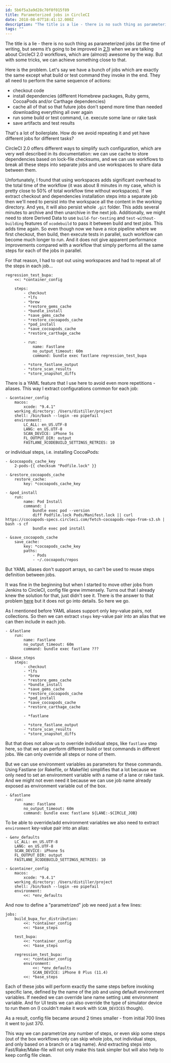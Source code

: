 ```yaml
---
id: 5b6f5a3a9d28c70f0f015f89
title: Parameterized jobs in CircleCI
date: 2018-08-07T18:41:12.000Z
description: "The title is a lie - there is no such thing as parameterized jobs (at the time of writing, but seems it’s going to be improved in 2.1) when we are talking about CircleCI 2.0 workflows, which are (almost) awesome by the way. But with some tricks, we can achieve something close to that."
tags: ""
---
```


The title is a lie - there is no such thing as parameterized jobs (at the time of writing, but seems it’s going to be improved in [2.1](https://github.com/CircleCI-Public/config-preview-sdk/blob/master/docs/whats-new.md)) when we are talking about CircleCI 2.0 workflows, which are (almost) awesome by the way. But with some tricks, we can achieve something close to that.

Here is the problem. Let's say we have a bunch of jobs which are exactly the same except what build or test command they invoke in the end. They all need to perform the same sequence of actions:

- checkout code
- install dependencies (different Homebrew packages, Ruby gems, CocoaPods and/or Carthage dependencies)
- cache all of that so that future jobs don't spend more time than needed downloading everything all over again
- run some build or test command, i.e. execute some lane or rake task
- save artifacts and test results

That's a lot of boilerplate. How do we avoid repeating it and yet have different jobs for different tasks?

CircleCI 2.0 offers different ways to simplify such configuration, which are very well described in its documentation: we can use cache to store dependencies based on lock-file checksums, and we can use workflows to break all these steps into separate jobs and use workspaces to share data between them.

Unfortunately, I found that using workspaces adds significant overhead to the total time of the workflow (it was about 8 minutes in my case, which is pretty close to 50% of total workflow time without workspaces). If we extract checkout and dependencies installation steps into a separate job then we'll need to persist into the workspace all the content in the working directory. And yes, it will also persist whole `.git` folder. This adds several minutes to archive and then unarchive in the next job. Additionally, we might need to store Derived Data to use `build-for-testing` and `test-without-building` features of `xcodebuild` to pass it between build and test jobs. This adds time again. So even though now we have a nice pipeline where we first checkout, then build, then execute tests in parallel, such workflow can become much longer to run. And it does not give apparent performance improvements compared with a workflow that simply performs all the same steps for each of the jobs in parallel.

For that reason, I had to opt out using workspaces and had to repeat all of the steps in each job...

    regression_test_bupa:
        <<: *container_config

        steps:
            - checkout
            - *lfs
            - *brew
            - *restore_gems_cache
            - *bundle_install
            - *save_gems_cache
            - *restore_cocoapods_cache
            - *pod_install
            - *save_cocoapods_cache
            - *restore_carthage_cache

            - run:
                name: Fastlane
                no_output_timeout: 60m
                command: bundle exec fastlane regression_test_bupa

            - *store_fastlane_output
            - *store_scan_results
            - *store_snapshot_diffs

There is a YAML feature that I use here to avoid even more repetitions - aliases. This way I extract configurations common for each job:

    - &container_config
        macos:
            xcode: "9.4.1"
        working_directory: /Users/distiller/project
        shell: /bin/bash --login -eo pipefail
        environment:
            LC_ALL: en_US.UTF-8
            LANG: en_US.UTF-8
            SCAN_DEVICE: iPhone 5s
            FL_OUTPUT_DIR: output
            FASTLANE_XCODEBUILD_SETTINGS_RETRIES: 10

or individual steps, i.e. installing CocoaPods:

    - &cocoapods_cache_key
        2-pods-{{ checksum "Podfile.lock" }}

    - &restore_cocoapods_cache
        restore_cache:
            key: *cocoapods_cache_key

    - &pod_install
        run:
            name: Pod Install
            command: |
                bundle exec pod --version
                diff Podfile.lock Pods/Manifest.lock || curl https://cocoapods-specs.circleci.com/fetch-cocoapods-repo-from-s3.sh | bash -s cf
                bundle exec pod install

    - &save_cocoapods_cache
        save_cache:
            key: *cocoapods_cache_key
            paths:
                - Pods
                - ~/.cocoapods/repos

But YAML aliases don't support arrays, so can't be used to reuse steps definition between jobs.

It was fine in the beginning but when I started to move other jobs from Jenkins to CircleCI, config file grew immensely. Turns out that I already knew the solution for that, just didn't see it. There is the answer to that problem [here](https://discuss.circleci.com/t/parameterized-jobs-within-workflows/16662/2) but it does not go into details. So here we go.

As I mentioned before YAML aliases support only key-value pairs, not collections. So then we can extract `steps` key-value pair into an alias that we can then include in each job.

    - &fastlane
        run:
            name: Fastlane
            no_output_timeout: 60m
            command: bundle exec fastlane ???

    - &base_steps
        steps:
            - checkout
            - *lfs
            - *brew
            - *restore_gems_cache
            - *bundle_install
            - *save_gems_cache
            - *restore_cocoapods_cache
            - *pod_install
            - *save_cocoapods_cache
            - *restore_carthage_cache

            - *fastlane

            - *store_fastlane_output
            - *store_scan_results
            - *store_snapshot_diffs

But that does not allow us to override individual steps, like `fastlane` step here, so that we can perform different build or test commands in different jobs. We can only override all steps or none of them.

But we can use environment variables as parameters for these commands. Using Fastlane (or Rakefile, or Makefile) simplifies that a lot because we only need to set an environment variable with a name of a lane or rake task. And we might not even need it because we can use job name already exposed as environment variable out of the box.

    - &fastlane
        run:
            name: Fastlane
            no_output_timeout: 60m
            command: bundle exec fastlane ${LANE:-$CIRCLE_JOB}

To be able to override/add environment variables we also need to extract `environment` key-value pair into an alias:

    - &env_defaults
        LC_ALL: en_US.UTF-8
        LANG: en_US.UTF-8
        SCAN_DEVICE: iPhone 5s
        FL_OUTPUT_DIR: output
        FASTLANE_XCODEBUILD_SETTINGS_RETRIES: 10

    - &container_config
        macos:
            xcode: "9.4.1"
        working_directory: /Users/distiller/project
        shell: /bin/bash --login -eo pipefail
        environment:
            <<: *env_defaults

And now to define a "parametrized" job we need just a few lines:

    jobs:
        build_bupa_for_distribution:
            <<: *container_config
            <<: *base_steps
    
        test_bupa:
            <<: *container_config
            <<: *base_steps
    
        regression_test_bupa:
            <<: *container_config
            environment:
                <<: *env_defaults
                SCAN_DEVICE: iPhone 8 Plus (11.4)
            <<: *base_steps

Each of these jobs will perform exactly the same steps before invoking specific lane, defined by the name of the job and using default environment variables. If needed we can override lane name setting `LANE` environment variable. And for UI tests we can also override the type of simulator device to run them on (I couldn't make it work with `SCAN_DEVICES` though).

As a result, config file became around 2 times smaller - from initial 700 lines it went to just 370.

This way we can parametrize any number of steps, or even skip some steps (out of the box workflows only can skip whole jobs, not individual steps, and only based on a branch or a tag name). And extracting steps into Fast/Rake/Make-file will not only make this task simpler but will also help to keep config file clean.
